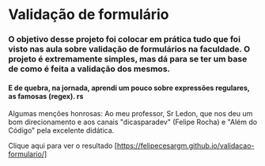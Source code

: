 # Validação de formulário

### O objetivo desse projeto foi colocar em prática tudo que foi visto nas aula sobre validação de formulários na faculdade. O projeto é extremamente simples, mas dá para se ter um base de como é feita a validação dos mesmos.
#### E de quebra, na jornada, aprendi um pouco sobre expressões regulares, as famosas (regex). rs

Algumas menções honrosas: 
Ao meu professor, Sr Ledon, que nos deu um bom direcionamento e aos canais "dicasparadev" (Felipe Rocha) e "Além do Código" pela excelente didática.

Clique aqui para ver o resultado [https://felipecesargm.github.io/validacao-formulario/]
